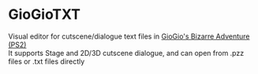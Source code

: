 # GioGioTXT

Visual editor for cutscene/dialogue text files in [GioGio's Bizarre Adventure (PS2)](https://jojowiki.com/GioGio%27s_Bizarre_Adventure)<br/>
It supports Stage and 2D/3D cutscene dialogue, and can open from .pzz files or .txt files directly
